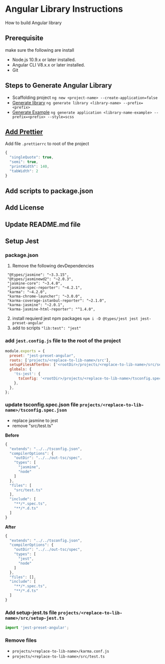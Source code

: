 # Angular Library Instructions
How to build Angular library

## Prerequisite
make sure the following are install
- Node.js 10.9.x or later installed.
- Angular CLI V8.x.x or later installed.
- Git

## Steps to Generate Angular Library
- Scaffolding project `ng new <project-name> --create-application=false`
- [Generate library](https://angular.io/cli/generate#library) `ng generate library <library-name> --prefix=<prefix>`
- [Generate Example](https://angular.io/cli/new#ng-new) `ng generate application <library-name-example> --prefix=<prefix> --style=scss`

## [Add Prettier](https://medium.com/@ofirrifo/setup-prettier-with-angular-cli-webstorm-d339097595cf)

Add file `.prettierrc` to root of the project
```js
{
  "singleQuote": true,
  "semi": true,
  "printWidth": 140,
  "tabWidth": 2
}
```

## Add scripts to package.json

## Add License 

## Update README.md file

## Setup Jest
### package.json
1. Remove the following devDependencies
  ```
   "@types/jasmine": "~3.3.15",
   "@types/jasminewd2": "~2.0.3",
   "jasmine-core": "~3.4.0",
   "jasmine-spec-reporter": "~4.2.1",
   "karma": "~4.2.0",
   "karma-chrome-launcher": "~3.0.0",
   "karma-coverage-istanbul-reporter": "~2.1.0",
   "karma-jasmine": "~2.0.1",
   "karma-jasmine-html-reporter": "^1.4.0",
  ```
2. install requierd jest npm packages
   `npm i -D @types/jest jest jest-preset-angular`
3. add to scripts `"lib:test": "jest"`

### add `jest.config.js` file to the root of the project
```js
module.exports = {
  preset: "jest-preset-angular",
  roots: ['projects/<replace-to-lib-name>/src'],
  setupFilesAfterEnv: ['<rootDir>/projects/<replace-to-lib-name>/src/setup-jest.ts'],
  globals: {
    'ts-jest': {
      tsConfig: '<rootDir>/projects/<replace-to-lib-name>/tsconfig.spec.json'
    },
  },
};
```

### update tsconfig.spec.json file `projects/<replace-to-lib-name>/tsconfig.spec.json`
- replace jasmine to jest
- remove "src/test.ts"

**Before**
```js
{
  "extends": "../../tsconfig.json",
  "compilerOptions": {
    "outDir": "../../out-tsc/spec",
    "types": [
      "jasmine",
      "node"
    ]
  },
  "files": [
    "src/test.ts"
  ],
  "include": [
    "**/*.spec.ts",
    "**/*.d.ts"
  ]
}
```

**After**
```js
{
  "extends": "../../tsconfig.json",
  "compilerOptions": {
    "outDir": "../../out-tsc/spec",
    "types": [
      "jest", 
      "node"
    ]
  },
  "files": [],
  "include": [
    "**/*.spec.ts",
    "**/*.d.ts"
  ]
}
```

### Add setup-jest.ts file `projects/<replace-to-lib-name>/src/setup-jest.ts`
```js
import 'jest-preset-angular';
```

### Remove files
- `projects/<replace-to-lib-name>/karma.conf.js`
- `projects/<replace-to-lib-name>/src/test.ts`

